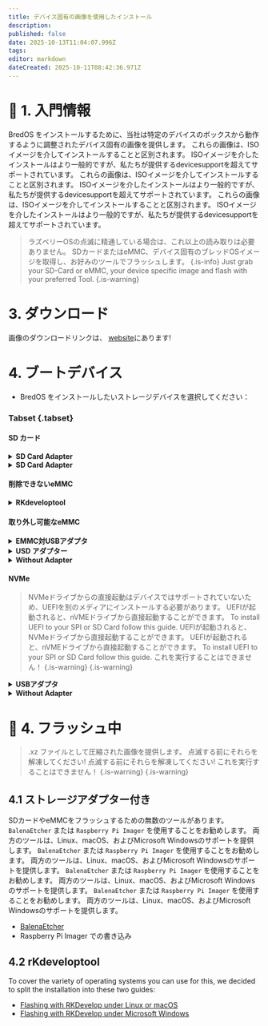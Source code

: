 ```yaml
---
title: デバイス固有の画像を使用したインストール
description:
published: false
date: 2025-10-13T11:04:07.996Z
tags:
editor: markdown
dateCreated: 2025-10-11T08:42:36.971Z
---
```


# 🔄 1. 入門情報

BredOS をインストールするために、当社は特定のデバイスのボックスから動作するように調整されたデバイス固有の画像を提供します。 これらの画像は、ISOイメージを介してインストールすることと区別されます。 ISOイメージを介したインストールはより一般的ですが、私たちが提供するdevicesupportを超えてサポートされています。 これらの画像は、ISOイメージを介してインストールすることと区別されます。 ISOイメージを介したインストールはより一般的ですが、私たちが提供するdevicesupportを超えてサポートされています。 これらの画像は、ISOイメージを介してインストールすることと区別されます。 ISOイメージを介したインストールはより一般的ですが、私たちが提供するdevicesupportを超えてサポートされています。

> ラズベリーOSの点滅に精通している場合は、これ以上の読み取りは必要ありません。 SDカードまたはeMMC、デバイス固有のブレッドOSイメージを取得し、お好みのツールでフラッシュします。
> {.is-info} Just grab your SD-Card or eMMC, your device specific image and flash with your preferred Tool.
> {.is-warning}

# 3. ダウンロード

画像のダウンロードリンクは、 [website](https://bredos.org/download.html)にあります!

# 4. ブートデバイス

- BredOS をインストールしたいストレージデバイスを選択してください：

### Tabset {.tabset}

#### SD カード

<details><summary><b>SD Card Adapter</b></summary>

PCのSDカードリーダーにSDカードを挿入し、[**4.1 with Storage Adapter**](#h-41-with-storage-adapter) を続けてください。

</details>

<details><summary><b>SD Card Adapter</b></summary>

SDカードをSBCに挿入し、[**4.2 with RKdeveloptool**](#h-4-2-with-rkdeveloptool)のセクションにあるPCのOSに従ってガイドを続行します。

> 点滅する前に、ターゲットデバイスを `sd card` に設定する必要があります。 そのためには、[4.2 フラッシュターゲットの変更](/install/device-specific-image/Flashing-the-eMMC-with-Linux-or-macOS#h-42-changing-flash-target)を見てください。
> {.is-warning}

</details>

#### 削除できないeMMC

<details><summary><b>RKdeveloptool</b></summary>

[**4.2 with RKdeveloptool**](#h-4-2-with-rkdeveloptool) にあるPCのOSに従ってガイドを続行します。

</details>

#### 取り外し可能なeMMC

<details><summary><b>EMMC対USBアダプタ</b></summary>

ほとんどの一般的に知られているUSBスティックは、eMMCストレージに基づいているので、USB-スティックでありながら取り外し可能なeMMCストレージを備えたそこにUSBからeMMCアダプタがあります。 これらはブレッドOSのフラッシュにも使用できます。 これらはブレッドOSのフラッシュにも使用できます。 これらはブレッドOSのフラッシュにも使用できます。 これらはブレッドOSのフラッシュにも使用できます。 以下のスクリーンショットに示すように、eMMCをアダプターに接続します。

<details>3.2.1.2 USB to eMMC アダプター

![emmc-reader-cut.png](/installation-dsi/emmc-reader-cut.png)

   </details>

[**4.1 with Storage Adapter**](#h-41-with-storage-adapter) を続行します。

</details>

<details><summary><b>USD アダプター</b></summary>
eMMCは基本的にSBCに(ほとんどの場合)ハードワイヤードされたSDカードであるため、eMMCを接続してSDカードに変換できるアダプターがあります。

<details><summary><b>uSD Adpater と eMMC</b></summary>

![usd-emmc-cut.png](/installation-dsi/usd-emmc-cut.png)

</details>
Firmly press the connector of the eMMC onto the uSD Adapter and connect them to your SD Card Reader.

<details><summary><b>uSD アダプターがリーダー</b></summary> に接続されています

![usd-connected-cut.png](/installation-dsi/usd-connected-cut.png)

</details>

[**4.1 with Storage Adapter**](#h-41-with-storage-adapter) を続行します。

</details>

<details><summary><b>Without Adapter</b></summary>

あなたのSBCにeMMCを接続し、セクション[**4.2 with RKdeveloptool**](#h-4-2-with-rkdeveloptool)にあるPCのOSに従ってガイドを続行します。

</details>

#### NVMe

> NVMeドライブからの直接起動はデバイスではサポートされていないため、UEFIを別のメディアにインストールする必要があります。 UEFIが起動されると、nVMEドライブから直接起動することができます。 To install UEFI to your SPI or SD Card follow this guide. UEFIが起動されると、NVMeドライブから直接起動することができます。 UEFIが起動されると、nVMEドライブから直接起動することができます。 To install UEFI to your SPI or SD Card follow this guide.
> これを実行することはできません！
> {.is-warning}
> {.is-warning}

<details><summary><b>USBアダプタ</b></summary>

USBアダプタを介してドライブをPCに接続し、[**4.1 with Storage Adapter**](#h-41-with-storage-adapter)を続行します。 ドライブを直接またはUSBアダプタ経由でPCに接続します。 ドライブを直接またはUSBアダプタ経由でPCに接続します。 次に、[3.2] で推奨されるツールのいずれかを使用します。 EMMC / SDカードの書き込み](#h-322-flashing-emmc-sd-card)、NVMeドライブの正しいドライブ文字またはパスを使用してください。 点滅後、ドライブをSBCのnVMEポートに接続します。 点滅後、ドライブをSBCのNVMeポートに接続します。

</details>

<details><summary><b>Without Adapter</b></summary>

NVMeドライブをPCに直接接続し、[**4.1 with Storage Adapter**](#h-41-with-storage-adapter)を続行します。 ハードドライブに書き込むには、フラッシュツールを強制する必要があります。

</details>

# 🚀 4. フラッシュ中

> .xz ファイルとして圧縮された画像を提供します。 点滅する前にそれらを解凍してください! 点滅する前にそれらを解凍してください!
> これを実行することはできません！
> {.is-warning}
> {.is-warning}

## 4.1 ストレージアダプター付き

SDカードやeMMCをフラッシュするための無数のツールがあります。 `BalenaEtcher` または `Raspberry Pi Imager` を使用することをお勧めします。 両方のツールは、Linux、macOS、およびMicrosoft Windowsのサポートを提供します。 `BalenaEtcher` または `Raspberry Pi Imager` を使用することをお勧めします。 両方のツールは、Linux、macOS、およびMicrosoft Windowsのサポートを提供します。 `BalenaEtcher` または `Raspberry Pi Imager` を使用することをお勧めします。 両方のツールは、Linux、macOS、およびMicrosoft Windowsのサポートを提供します。 `BalenaEtcher` または `Raspberry Pi Imager` を使用することをお勧めします。 両方のツールは、Linux、macOS、およびMicrosoft Windowsのサポートを提供します。

- [BalenaEtcher](https://etcher.balena.io/)
- Raspberry Pi Imager での書き込み

## 4.2 rKdeveloptool

To cover the variety of operating systems you can use for this, we decided to split the installation into these two guides:

- [Flashing with RKDevelop under Linux or macOS](/en/install/device-specific-image/Flashing-the-eMMC-with-Linux-or-macOS)
- [Flashing with RKDevelop under Microsoft Windows](/en/install/device-specific-image/Flashing-the-eMMC-with-Microsoft-Windows)
